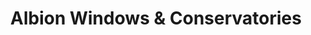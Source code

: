 ---
title: "Albion Windows & Conservatories"
url: /croydon/albion-windows-and-conservatories/
shop: glaziery
---